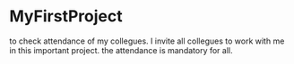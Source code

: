 # MyFirstProject
to check attendance of my collegues.
I invite all collegues to work with me in this important project.
the attendance is mandatory for all.
